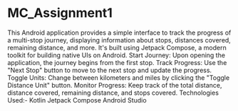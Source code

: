 # MC_Assignment1
This Android application provides a simple interface to track the progress of a multi-stop journey, displaying information about stops, distances covered, remaining distance, and more. It's built using Jetpack Compose, a modern toolkit for building native UIs on Android.
Start Journey: Upon opening the application, the journey begins from the first stop.
Track Progress: Use the "Next Stop" button to move to the next stop and update the progress.
Toggle Units: Change between kilometers and miles by clicking the "Toggle Distance Unit" button.
Monitor Progress: Keep track of the total distance, distance covered, remaining distance, and stops covered.
Technologies Used:-
Kotlin
Jetpack Compose
Android Studio
